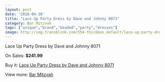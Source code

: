 ```yaml
---
layout: post
date: '2018-04-30'
title: "Lace Up Party Dress by Dave and Johnny 8071"
category: Bar Mitzvah
tags: ["unique","brand","beaded","party","dresses"]
image: http://img.transblink.com/554-thickbox_default/lace-up-party-dress-by-dave-and-johnny-8071.jpg
---
```

Lace Up Party Dress by Dave and Johnny 8071

On Sales: **$241.99**
<a href="https://www.transblink.com/en/bar-mitzvah/150-lace-up-party-dress-by-dave-and-johnny-8071.html"><amp-img layout="responsive" width="600" height="600" src="//img.transblink.com/554-thickbox_default/lace-up-party-dress-by-dave-and-johnny-8071.jpg" alt="Lace Up Party Dress by Dave and Johnny 8071 0" /></a>
<a href="https://www.transblink.com/en/bar-mitzvah/150-lace-up-party-dress-by-dave-and-johnny-8071.html"><amp-img layout="responsive" width="600" height="600" src="//img.transblink.com/558-thickbox_default/lace-up-party-dress-by-dave-and-johnny-8071.jpg" alt="Lace Up Party Dress by Dave and Johnny 8071 1" /></a>
<a href="https://www.transblink.com/en/bar-mitzvah/150-lace-up-party-dress-by-dave-and-johnny-8071.html"><amp-img layout="responsive" width="600" height="600" src="//img.transblink.com/557-thickbox_default/lace-up-party-dress-by-dave-and-johnny-8071.jpg" alt="Lace Up Party Dress by Dave and Johnny 8071 2" /></a>
<a href="https://www.transblink.com/en/bar-mitzvah/150-lace-up-party-dress-by-dave-and-johnny-8071.html"><amp-img layout="responsive" width="600" height="600" src="//img.transblink.com/556-thickbox_default/lace-up-party-dress-by-dave-and-johnny-8071.jpg" alt="Lace Up Party Dress by Dave and Johnny 8071 3" /></a>
<a href="https://www.transblink.com/en/bar-mitzvah/150-lace-up-party-dress-by-dave-and-johnny-8071.html"><amp-img layout="responsive" width="600" height="600" src="//img.transblink.com/555-thickbox_default/lace-up-party-dress-by-dave-and-johnny-8071.jpg" alt="Lace Up Party Dress by Dave and Johnny 8071 4" /></a>

Buy it: [Lace Up Party Dress by Dave and Johnny 8071](https://www.transblink.com/en/bar-mitzvah/150-lace-up-party-dress-by-dave-and-johnny-8071.html "Lace Up Party Dress by Dave and Johnny 8071")

View more: [Bar Mitzvah](https://www.transblink.com/en/2-bar-mitzvah "Bar Mitzvah")